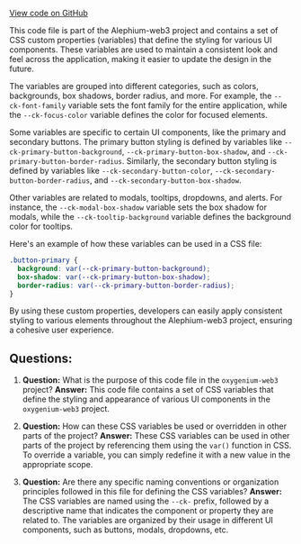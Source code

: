 [View code on GitHub](https://github.com/oxygenium/oxygenium-web3/packages/web3-react/src/styles/themes/web95.ts)

This code file is part of the Alephium-web3 project and contains a set of CSS custom properties (variables) that define the styling for various UI components. These variables are used to maintain a consistent look and feel across the application, making it easier to update the design in the future.

The variables are grouped into different categories, such as colors, backgrounds, box shadows, border radius, and more. For example, the `--ck-font-family` variable sets the font family for the entire application, while the `--ck-focus-color` variable defines the color for focused elements.

Some variables are specific to certain UI components, like the primary and secondary buttons. The primary button styling is defined by variables like `--ck-primary-button-background`, `--ck-primary-button-box-shadow`, and `--ck-primary-button-border-radius`. Similarly, the secondary button styling is defined by variables like `--ck-secondary-button-color`, `--ck-secondary-button-border-radius`, and `--ck-secondary-button-box-shadow`.

Other variables are related to modals, tooltips, dropdowns, and alerts. For instance, the `--ck-modal-box-shadow` variable sets the box shadow for modals, while the `--ck-tooltip-background` variable defines the background color for tooltips.

Here's an example of how these variables can be used in a CSS file:

```css
.button-primary {
  background: var(--ck-primary-button-background);
  box-shadow: var(--ck-primary-button-box-shadow);
  border-radius: var(--ck-primary-button-border-radius);
}
```

By using these custom properties, developers can easily apply consistent styling to various elements throughout the Alephium-web3 project, ensuring a cohesive user experience.
## Questions: 
 1. **Question:** What is the purpose of this code file in the `oxygenium-web3` project?
   **Answer:** This code file contains a set of CSS variables that define the styling and appearance of various UI components in the `oxygenium-web3` project.

2. **Question:** How can these CSS variables be used or overridden in other parts of the project?
   **Answer:** These CSS variables can be used in other parts of the project by referencing them using the `var()` function in CSS. To override a variable, you can simply redefine it with a new value in the appropriate scope.

3. **Question:** Are there any specific naming conventions or organization principles followed in this file for defining the CSS variables?
   **Answer:** The CSS variables are named using the `--ck-` prefix, followed by a descriptive name that indicates the component or property they are related to. The variables are organized by their usage in different UI components, such as buttons, modals, dropdowns, etc.